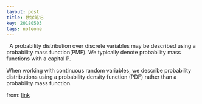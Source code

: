 ```yaml
---
layout: post
title: 数学笔记
key: 20180503
tags: noteone
---
```


&nbsp;  A probability distribution over discrete variables may be described using a probability mass function(PMF). We typically denote probability mass functions with a capital P.

When working with continuous random variables, we describe probability distributions using a probability density function (PDF) rather than a probability mass function. 

from: [link](http://www.deeplearningbook.org/contents/prob.html)